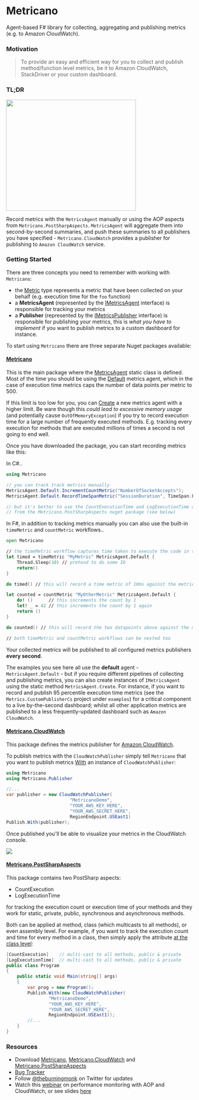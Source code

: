 Metricano
=========

Agent-based F# library for collecting, aggregating and publishing metrics (e.g. to Amazon CloudWatch).

### Motivation ###

> To provide an easy and efficient way for you to collect and publish method/function level metrics, be it to Amazon CloudWatch, StackDriver or your custom dashboard.


### TL;DR ###

<a href="#"><img src="http://i.imgur.com/HcPeU9o.gif" align="middle" height="300" width="350" ></a>

Record metrics with the `MetricsAgent` manually or using the AOP aspects from `Metricano.PostSharpAspects`. `MetricsAgent` will aggregate them into second-by-second summaries, and push these summaries to all publishers you have specified - `Metricano.CloudWatch` provides a publisher for publishing to `Amazon CloudWatch` service.

### Getting Started ###

There are three concepts you need to remember with working with `Metricano`:

- the [Metric](https://github.com/theburningmonk/Metricano/blob/master/src/Metricano/Core.fsi#L32-L44) type represents a metric that have been collected on your behalf (e.g. execution time for the `foo` function) 
- a **MetricsAgent** (represented by the [IMetricsAgent](https://github.com/theburningmonk/Metricano/blob/master/src/Metricano/Core.fsi#L46-L51) interface) is responsible for tracking your metrics
- a **Publisher** (represented by the [IMetricsPublisher](https://github.com/theburningmonk/Metricano/blob/master/src/Metricano/Core.fsi#L61-L64) interface) is responsible for publishing your metrics, this is *what you have to implement* if you want to publish metrics to a custom dashboard for instance.

To start using `Metricano` there are three separate Nuget packages available:

#### [Metricano](https://www.nuget.org/packages/Metricano/) ####

This is the main package where the [MetricsAgent](https://github.com/theburningmonk/Metricano/blob/master/src/Metricano/Core.fsi#L53-L59) static class is defined. Most of the time you should be using the [Default](https://github.com/theburningmonk/Metricano/blob/master/src/Metricano/Core.fsi#L58) metrics agent, which in the case of execution time metrics caps the number of data points per metric to 500.

If this limit is too low for you, you can [Create](https://github.com/theburningmonk/Metricano/blob/master/src/Metricano/Core.fsi#L59) a new metrics agent with a higher limit. Be ware though this *could lead to excessive memory usage* (and potentially cause `OutOfMemoryException`) if you try to record execution time for a large number of frequently executed methods. E.g. tracking every execution for methods that are executed millions of times a second is not going to end well.

Once you have downloaded the package, you can start recording metrics like this:

In C#..
```csharp
using Metricano

// you can track track metrics manually
MetricsAgent.Default.IncrementCountMetric("NumberOfSocketAccepts");
MetricsAgent.Default.RecordTimeSpanMetric("SessionDuration", TimeSpan.FromMinutes(session.DurationMins));

// but it's better to use the CountExecutionTime and LogExecutionTime attributes 
// from the Metricano.PostSharpAspects nuget package (see below)
```

In F#, in addition to tracking metrics manually you can also use the built-in `timeMetric` and `countMetric` workflows..   
```fsharp
open Metricano

// the timeMetric workflow captures time taken to execute the code in the workflow  
let timed = timeMetric "MyMetric" MetricsAgent.Default {
	Thread.Sleep(10) // pretend to do some IO
	return()
}

do timed() // this will record a time metric of 10ms against the metric "MyMetric"

let counted = countMetric "MyOtherMetric" MetricsAgent.Default {
	do! () 		// this increments the count by 1
	let! _ = 42 // this increments the count by 1 again
	return ()
}

do counted() // this will record the two datapoints above against the metric "MyOtherMetric"

// both timeMetric and countMetric workflows can be nested too
```

Your collected metrics will be published to all configured metrics publishers **every second**.

The examples you see here all use the **default** agent - `MetricsAgent.Default` - but if you require different pipelines of collecting and publishing metrics, you can also create instances of `IMetricsAgent` using the static method `MetricsAgent.Create`.
For instance, if you want to record and publish 95 percentile execution time metrics (see the `Metrics.CustomPublisherCs` project under `examples`) for a critical component to a live by-the-second dashboard; whilst all other application metrics are published to a less frequently-updated dashboard such as `Amazon CloudWatch`.

#### [Metricano.CloudWatch](https://www.nuget.org/packages/Metricano.CloudWatch/) ####

This package defines the metrics publisher for [Amazon CloudWatch](http://aws.amazon.com/cloudwatch/).

To publish metrics with the `CloudWatchPublisher` simply tell `Metricano` that you want to publish metrics [With](https://github.com/theburningmonk/Metricano/blob/master/src/Metricano/Scheduler.fsi#L12) an instance of `CloudWatchPublisher`:

```csharp
using Metricano
using Metricano.Publisher

//...
var publisher = new CloudWatchPublisher(
		                "MetricanoDemo", 
		                "YOUR_AWS_KEY_HERE", 
		                "YOUR_AWS_SECRET_HERE", 
		                RegionEndpoint.USEast1)
Publish.With(publisher);
```

Once published you'll be able to visualize your metrics in the CloudWatch console.

![](http://i.imgur.com/QviAJ90.png)

#### [Metricano.PostSharpAspects](https://www.nuget.org/packages/Metricano.PostSharpAspects/) ####

This package contains two PostSharp aspects:
- CountExecution
- LogExecutionTime

for tracking the execution count or execution time of your methods and they work for static, private, public, synchronous and asynchronous methods.

Both can be applied at method, class (which multicasts to all methods), or even assembly level. For example, if you want to track the execution count and time for every method in a class, then simply apply the attribute [at the class level](https://github.com/theburningmonk/Metricano/blob/master/examples/Metricano.PostSharpAspects.ExampleCs/Program.cs#L14-L15):

```csharp
[CountExecution]    // multi-cast to all methods, public & private
[LogExecutionTime]  // multi-cast to all methods, public & private
public class Program
{
	public static void Main(string[] args)
    {
        var prog = new Program();
        Publish.With(new CloudWatchPublisher(
                "MetricanoDemo",
                "YOUR_AWS_KEY_HERE",
                "YOUR_AWS_SECRET_HERE", 
                RegionEndpoint.USEast1));
	    //...
    }
}
```

### Resources ###

- Download [Metricano](https://www.nuget.org/packages/Metricano/), [Metricano.CloudWatch](https://www.nuget.org/packages/Metricano.CloudWatch/) and [Metricano.PostSharpAspects](https://www.nuget.org/packages/Metricano.PostSharpAspects/)
- [Bug Tracker](https://github.com/theburningmonk/Metricano/issues)
- Follow [@theburningmonk](https://twitter.com/theburningmonk) on Twitter for updates
- Watch this [webinar](http://vimeo.com/39197501) on performance monitoring with AOP and CloudWatch, or see slides [here](http://www.slideshare.net/theburningmonk/performance-monitoring-with-aop-and-amazon-cloudwatch) 